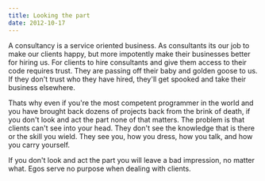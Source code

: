 ```yaml
---
title: Looking the part
date: 2012-10-17
---
```

A consultancy is a service oriented business.  As consultants its our job to
make our clients happy, but more impotently make their businesses better for
hiring us. For clients to hire consultants and give them access to their code
requires trust. They are passing off their baby and golden goose to us. If they
don't trust who they have hired, they'll get spooked and take their business
elsewhere.

Thats why even if you're the most competent programmer in the world and you
have brought back dozens of projects back from the brink of death, if you don't
look and act the part none of that matters.  The problem is that clients can't
see into your head.  They don't see the knowledge that is there or the skill you
wield.  They see you, how you dress, how you talk, and how you carry yourself.

If you don't look and act the part you will leave a bad impression, no matter
what.  Egos serve no purpose when dealing with clients.
